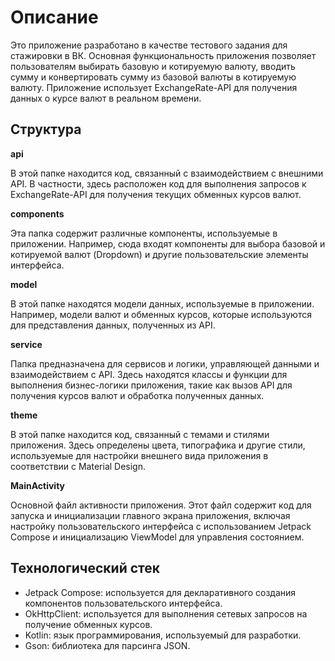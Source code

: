 # Описание

Это приложение разработано в качестве тестового задания для стажировки в ВК. Основная функциональность приложения позволяет пользователям выбирать базовую и котируемую валюту, вводить сумму и конвертировать сумму из базовой валюты в котируемую валюту. Приложение использует ExchangeRate-API для получения данных о курсе валют в реальном времени.

## Структура
**api**

В этой папке находится код, связанный с взаимодействием с внешними API. В частности, здесь расположен код для выполнения запросов к ExchangeRate-API для получения текущих обменных курсов валют.

**components**

Эта папка содержит различные компоненты, используемые в приложении. Например, сюда входят компоненты для выбора базовой и котируемой валют (Dropdown) и другие пользовательские элементы интерфейса.

**model**

В этой папке находятся модели данных, используемые в приложении. Например, модели валют и обменных курсов, которые используются для представления данных, полученных из API.

**service**

Папка предназначена для сервисов и логики, управляющей данными и взаимодействием с API. Здесь находятся классы и функции для выполнения бизнес-логики приложения, такие как вызов API для получения курсов валют и обработка полученных данных.

**theme**

В этой папке находится код, связанный с темами и стилями приложения. Здесь определены цвета, типографика и другие стили, используемые для настройки внешнего вида приложения в соответствии с Material Design.

**MainActivity**

Основной файл активности приложения. Этот файл содержит код для запуска и инициализации главного экрана приложения, включая настройку пользовательского интерфейса с использованием Jetpack Compose и инициализацию ViewModel для управления состоянием.

## Технологический стек
- Jetpack Compose: используется для декларативного создания компонентов пользовательского интерфейса.
- OkHttpClient: используется для выполнения сетевых запросов на получение обменных курсов.
- Kotlin: язык программирования, используемый для разработки.
- Gson: библиотека для парсинга JSON.
